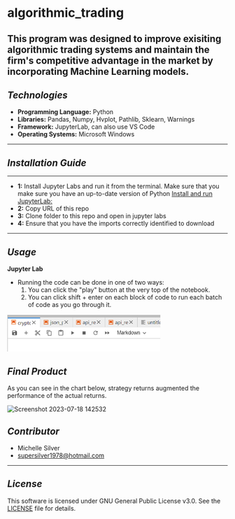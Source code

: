 # algorithmic_trading

This program was designed to improve exisiting algorithmic trading systems and maintain the firm's competitive advantage in the market by incorporating Machine Learning models.
---

## *Technologies*

- **Programming Language:** Python
- **Libraries:** Pandas, Numpy, Hvplot, Pathlib, Sklearn, Warnings
- **Framework:** JupyterLab, can also use VS Code
- **Operating Systems:** Microsoft Windows

---

## *Installation Guide*

****
- **1:** Install Jupyter Labs and run it from the terminal. Make sure that you make sure you have an up-to-date version of Python
 [Install and run JupyterLab:](https://jupyter.org/install)
- **2:** Copy URL of this repo
- **3:** Clone folder to this repo and open in jupyter labs
- **4:** Ensure that you have the imports correctly identified to download

---

## *Usage*

**Jupyter Lab**
- Running the code can be done in one of two ways:
    1. You can click the "play" button at the very top of the notebook.
    2. You can click shift + enter on each block of code to run each batch of code as you go through it. 
<img width="350" alt="run preview" src=https://github.com/supersilver1978/bitcoin_arbitrage/blob/main/Resources/run.png>

## *Final Product*

As you can see in the chart below, strategy returns augmented the performance of the actual returns.

<img width="432" alt="Screenshot 2023-07-18 142532" src="https://github.com/supersilver1978/algorithmic_trading/assets/126728866/2bafc805-ece4-4cca-ab42-d29173f578f2">

## *Contributor*

- Michelle Silver
- supersilver1978@hotmail.com

---

## *License*

This software is licensed under GNU General Public License v3.0. See the [LICENSE](https://github.com/djohnst914/Loan_Qualifier_New_Feature/blob/main/LICENSE) file for details. 
